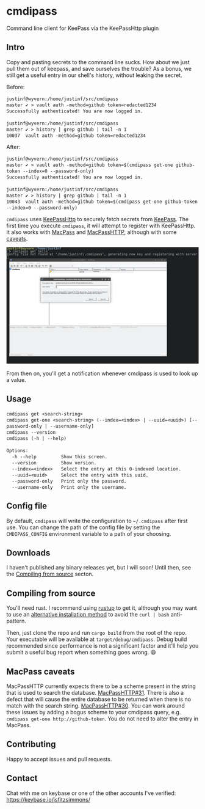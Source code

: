 # cmdipass
Command line client for KeePass via the KeePassHttp plugin

## Intro

Copy and pasting secrets to the command line sucks. How about we just pull them out of keepass, and save ourselves the trouble? As a bonus, we still get a useful entry in our shell's history, without leaking the secret.

Before:

```
justinf@wyvern:/home/justinf/src/cmdipass
master ✔ > vault auth -method=github token=redacted1234
Successfully authenticated! You are now logged in.

justinf@wyvern:/home/justinf/src/cmdipass
master ✔ > history | grep github | tail -n 1
10037  vault auth -method=github token=redacted1234
```

After:
```
justinf@wyvern:/home/justinf/src/cmdipass
master ✔ > vault auth -method=github token=$(cmdipass get-one github-token --index=0 --password-only)
Successfully authenticated! You are now logged in.

justinf@wyvern:/home/justinf/src/cmdipass
master ✔ > history | grep github | tail -n 1
10043  vault auth -method=github token=$(cmdipass get-one github-token --index=0 --password-only)
```

`cmdipass` uses [KeePassHttp](https://github.com/pfn/keepasshttp) to securely fetch secrets from [KeePass](http://keepass.info/). The first time you execute `cmdipass`, it will attempt to register with KeePassHttp. It also works with [MacPass](https://github.com/mstarke/MacPass) and [MacPassHTTP](https://github.com/MacPass/MacPassHTTP), although with some [caveats](#macpass-caveats).

![Screenshot of the trust dialog](trust.png)

From then on, you'll get a notification whenever cmdipass is used to look up a value.

## Usage

```
cmdipass get <search-string>
cmdipass get-one <search-string> (--index=<index> | --uuid=<uuid>) [--password-only | --username-only]
cmdipass --version
cmdipass (-h | --help)

Options:
  -h --help         Show this screen.
  --version         Show version.
  --index=<index>   Select the entry at this 0-indexed location.
  --uuid=<uuid>     Select the entry with this uuid.
  --password-only   Print only the password.
  --username-only   Print only the username.
```

## Config file

By default, `cmdipass` will write the configuration to `~/.cmdipass` after first use. You can change the path of the config file by setting the `CMDIPASS_CONFIG` environment variable to a path of your choosing.

## Downloads

I haven't published any binary releases yet, but I will soon! Until then, see the [Compiling from source](#compiling-from-source) secton.

## Compiling from source

You'll need rust. I recommend using [rustup](https://www.rustup.rs/) to get it, although you may want to use an [alternative installation method](https://github.com/rust-lang-nursery/rustup.rs/#other-installation-methods) to avoid the `curl | bash` anti-pattern.

Then, just clone the repo and run `cargo build` from the root of the repo. Your executable will be available at `target/debug/cmdipass`. Debug build recommended since performance is not a significant factor and it'll help you submit a useful bug report when something goes wrong. :smile:

## MacPass caveats

MacPassHTTP currently expects there to be a scheme present in the string that is used to search the database. [MacPassHTTP#31](https://github.com/MacPass/MacPassHTTP/issues/31). There is also a defect that will cause the entire database to be returned when there is no match with the search string. [MacPassHTTP#30](https://github.com/MacPass/MacPassHTTP/issues/30). You can work around these issues by adding a bogus scheme to your cmdipass query, e.g. `cmdipass get-one http://github-token`. You do not need to alter the entry in MacPass.

## Contributing

Happy to accept issues and pull requests.

## Contact

Chat with me on keybase or one of the other accounts I've verified: https://keybase.io/jsfitzsimmons/
